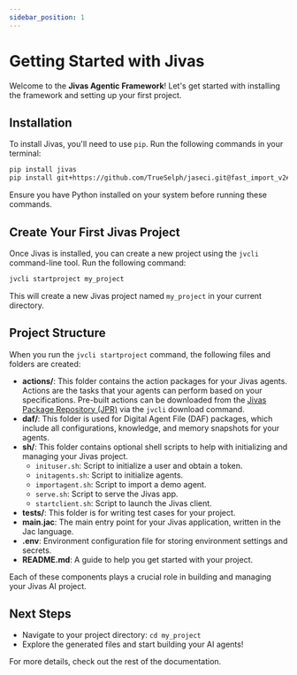 ```yaml
---
sidebar_position: 1
---
```


# Getting Started with Jivas

Welcome to the **Jivas Agentic Framework**! Let's get started with installing the framework and setting up your first project.

## Installation

To install Jivas, you'll need to use `pip`. Run the following commands in your terminal:

```bash
pip install jivas
pip install git+https://github.com/TrueSelph/jaseci.git@fast_import_v2#egg=jaclang&subdirectory=jac
```

Ensure you have Python installed on your system before running these commands.

## Create Your First Jivas Project

Once Jivas is installed, you can create a new project using the `jvcli` command-line tool. Run the following command:

```bash
jvcli startproject my_project
```

This will create a new Jivas project named `my_project` in your current directory.

## Project Structure

When you run the `jvcli startproject` command, the following files and folders are created:

- **actions/**: This folder contains the action packages for your Jivas agents. Actions are the tasks that your agents can perform based on your specifications. Pre-built actions can be downloaded from the [Jivas Package Repository (JPR)](https://jpr.trueselph.com) via the `jvcli`  download command.
- **daf/**: This folder is used for Digital Agent File (DAF) packages, which include all configurations, knowledge, and memory snapshots for your agents.
- **sh/**: This folder contains optional shell scripts to help with initializing and managing your Jivas project.
  - `inituser.sh`: Script to initialize a user and obtain a token.
  - `initagents.sh`: Script to initialize agents.
  - `importagent.sh`: Script to import a demo agent.
  - `serve.sh`: Script to serve the Jivas app.
  - `startclient.sh`: Script to launch the Jivas client.
- **tests/**: This folder is for writing test cases for your project.
- **main.jac**: The main entry point for your Jivas application, written in the Jac language.
- **.env**: Environment configuration file for storing environment settings and secrets.
- **README.md**: A guide to help you get started with your project.

Each of these components plays a crucial role in building and managing your Jivas AI project.

## Next Steps

- Navigate to your project directory: `cd my_project`
- Explore the generated files and start building your AI agents!

For more details, check out the rest of the documentation.
